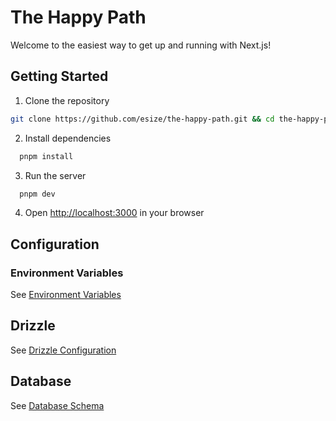 # The Happy Path
Welcome to the easiest way to get up and running with Next.js!

## Getting Started
1. Clone the repository
  ```bash 
  git clone https://github.com/esize/the-happy-path.git && cd the-happy-path
  ```
2. Install dependencies
```bash
  pnpm install
```
3. Run the server
```bash
  pnpm dev
```
4. Open [http://localhost:3000](http://localhost:3000) in your browser

## Configuration

### Environment Variables

See [Environment Variables](./src/env.ts)

## Drizzle

See [Drizzle Configuration](./drizzle.config.ts)

## Database

See [Database Schema](./src/db/schema.ts)
